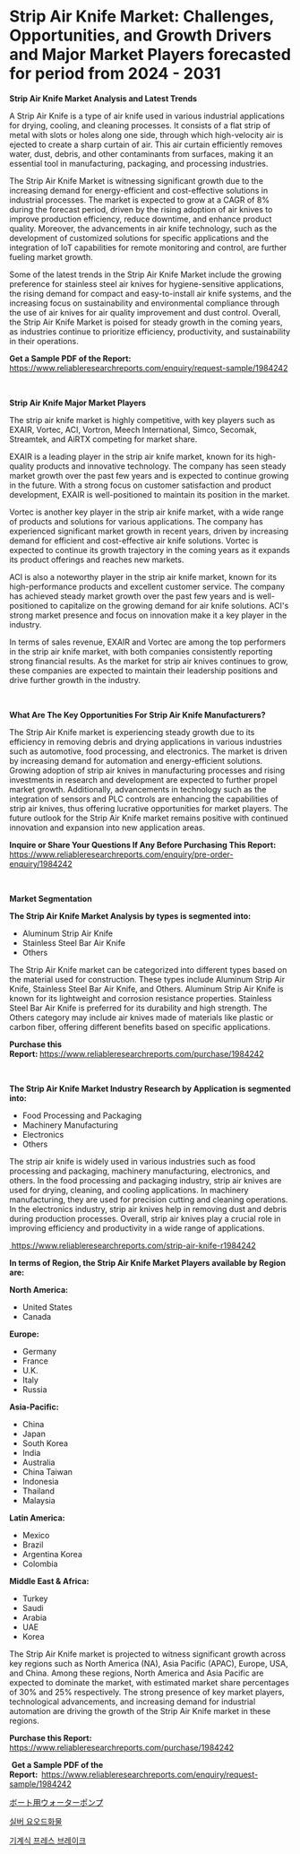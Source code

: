 <p><h1>Strip Air Knife Market: Challenges, Opportunities, and Growth Drivers and Major Market Players forecasted for period from 2024 - 2031</h1></p><p><strong>Strip Air Knife Market Analysis and Latest Trends</strong></p>
<p><p>A Strip Air Knife is a type of air knife used in various industrial applications for drying, cooling, and cleaning processes. It consists of a flat strip of metal with slots or holes along one side, through which high-velocity air is ejected to create a sharp curtain of air. This air curtain efficiently removes water, dust, debris, and other contaminants from surfaces, making it an essential tool in manufacturing, packaging, and processing industries.</p><p>The Strip Air Knife Market is witnessing significant growth due to the increasing demand for energy-efficient and cost-effective solutions in industrial processes. The market is expected to grow at a CAGR of 8% during the forecast period, driven by the rising adoption of air knives to improve production efficiency, reduce downtime, and enhance product quality. Moreover, the advancements in air knife technology, such as the development of customized solutions for specific applications and the integration of IoT capabilities for remote monitoring and control, are further fueling market growth.</p><p>Some of the latest trends in the Strip Air Knife Market include the growing preference for stainless steel air knives for hygiene-sensitive applications, the rising demand for compact and easy-to-install air knife systems, and the increasing focus on sustainability and environmental compliance through the use of air knives for air quality improvement and dust control. Overall, the Strip Air Knife Market is poised for steady growth in the coming years, as industries continue to prioritize efficiency, productivity, and sustainability in their operations.</p></p>
<p><strong>Get a Sample PDF of the Report:&nbsp;</strong> <a href="https://www.reliableresearchreports.com/enquiry/request-sample/1984242">https://www.reliableresearchreports.com/enquiry/request-sample/1984242</a></p>
<p>&nbsp;</p>
<p><strong>Strip Air Knife Major Market Players</strong></p>
<p><p>The strip air knife market is highly competitive, with key players such as EXAIR, Vortec, ACI, Vortron, Meech International, Simco, Secomak, Streamtek, and AiRTX competing for market share. </p><p>EXAIR is a leading player in the strip air knife market, known for its high-quality products and innovative technology. The company has seen steady market growth over the past few years and is expected to continue growing in the future. With a strong focus on customer satisfaction and product development, EXAIR is well-positioned to maintain its position in the market.</p><p>Vortec is another key player in the strip air knife market, with a wide range of products and solutions for various applications. The company has experienced significant market growth in recent years, driven by increasing demand for efficient and cost-effective air knife solutions. Vortec is expected to continue its growth trajectory in the coming years as it expands its product offerings and reaches new markets.</p><p>ACI is also a noteworthy player in the strip air knife market, known for its high-performance products and excellent customer service. The company has achieved steady market growth over the past few years and is well-positioned to capitalize on the growing demand for air knife solutions. ACI's strong market presence and focus on innovation make it a key player in the industry.</p><p>In terms of sales revenue, EXAIR and Vortec are among the top performers in the strip air knife market, with both companies consistently reporting strong financial results. As the market for strip air knives continues to grow, these companies are expected to maintain their leadership positions and drive further growth in the industry.</p></p>
<p>&nbsp;</p>
<p><strong>What Are The Key Opportunities For Strip Air Knife Manufacturers?</strong></p>
<p><p>The Strip Air Knife market is experiencing steady growth due to its efficiency in removing debris and drying applications in various industries such as automotive, food processing, and electronics. The market is driven by increasing demand for automation and energy-efficient solutions. Growing adoption of strip air knives in manufacturing processes and rising investments in research and development are expected to further propel market growth. Additionally, advancements in technology such as the integration of sensors and PLC controls are enhancing the capabilities of strip air knives, thus offering lucrative opportunities for market players. The future outlook for the Strip Air Knife market remains positive with continued innovation and expansion into new application areas.</p></p>
<p><strong>Inquire or Share Your Questions If Any Before Purchasing This Report:</strong> <a href="https://www.reliableresearchreports.com/enquiry/pre-order-enquiry/1984242">https://www.reliableresearchreports.com/enquiry/pre-order-enquiry/1984242</a></p>
<p>&nbsp;</p>
<p><strong>Market Segmentation</strong></p>
<p><strong>The Strip Air Knife Market Analysis by types is segmented into:</strong></p>
<p><ul><li>Aluminum Strip Air Knife</li><li>Stainless Steel Bar Air Knife</li><li>Others</li></ul></p>
<p><p>The Strip Air Knife market can be categorized into different types based on the material used for construction. These types include Aluminum Strip Air Knife, Stainless Steel Bar Air Knife, and Others. Aluminum Strip Air Knife is known for its lightweight and corrosion resistance properties. Stainless Steel Bar Air Knife is preferred for its durability and high strength. The Others category may include air knives made of materials like plastic or carbon fiber, offering different benefits based on specific applications.</p></p>
<p><strong>Purchase this Report:&nbsp;</strong><a href="https://www.reliableresearchreports.com/purchase/1984242">https://www.reliableresearchreports.com/purchase/1984242</a></p>
<p>&nbsp;</p>
<p><strong>The Strip Air Knife Market Industry Research by Application is segmented into:</strong></p>
<p><ul><li>Food Processing and Packaging</li><li>Machinery Manufacturing</li><li>Electronics</li><li>Others</li></ul></p>
<p><p>The strip air knife is widely used in various industries such as food processing and packaging, machinery manufacturing, electronics, and others. In the food processing and packaging industry, strip air knives are used for drying, cleaning, and cooling applications. In machinery manufacturing, they are used for precision cutting and cleaning operations. In the electronics industry, strip air knives help in removing dust and debris during production processes. Overall, strip air knives play a crucial role in improving efficiency and productivity in a wide range of applications.</p></p>
<p><a href="https://www.reliableresearchreports.com/strip-air-knife-r1984242">&nbsp;https://www.reliableresearchreports.com/strip-air-knife-r1984242</a></p>
<p><strong>In terms of Region, the Strip Air Knife Market Players available by Region are:</strong></p>
<p>
    <p> <strong> North America: </strong>
        <ul>
            <li>United States</li>
            <li>Canada</li>
        </ul>
        </p> 
    <p> <strong> Europe: </strong>
        <ul>
            <li>Germany</li>
            <li>France</li>
            <li>U.K.</li>
            <li>Italy</li>
            <li>Russia</li>
        </ul>
        </p> 
    <p> <strong> Asia-Pacific: </strong>
        <ul>
            <li>China</li>
            <li>Japan</li>
            <li>South Korea</li>
            <li>India</li>
            <li>Australia</li>
            <li>China Taiwan</li>
            <li>Indonesia</li>
            <li>Thailand</li>
            <li>Malaysia</li>
        </ul>
        </p> 
    <p> <strong> Latin America: </strong>
        <ul>
            <li>Mexico</li>
            <li>Brazil</li>
            <li>Argentina Korea</li>
            <li>Colombia</li>
        </ul>
        </p> 
    <p> <strong> Middle East & Africa: </strong>
        <ul>
            <li>Turkey</li>
            <li>Saudi</li>
            <li>Arabia</li>
            <li>UAE</li>
            <li>Korea</li>
        </ul>
    </p>
    </p>
<p><p>The Strip Air Knife market is projected to witness significant growth across key regions such as North America (NA), Asia Pacific (APAC), Europe, USA, and China. Among these regions, North America and Asia Pacific are expected to dominate the market, with estimated market share percentages of 30% and 25% respectively. The strong presence of key market players, technological advancements, and increasing demand for industrial automation are driving the growth of the Strip Air Knife market in these regions.</p></p>
<p><strong>Purchase this Report: </strong><a href="https://www.reliableresearchreports.com/purchase/1984242">https://www.reliableresearchreports.com/purchase/1984242</a></p>
<p>&nbsp;<strong>Get a Sample PDF of the Report:&nbsp;&nbsp;</strong><a href="https://www.reliableresearchreports.com/enquiry/request-sample/1984242">https://www.reliableresearchreports.com/enquiry/request-sample/1984242</a></p>
<p><strong></strong></p>
<p><p><a href="https://medium.com/@queenlitle19361/%E8%88%B9%E8%88%B6%E7%94%A8%E3%82%A6%E3%82%A9%E3%83%BC%E3%82%BF%E3%83%BC%E3%83%9D%E3%83%B3%E3%83%97%E5%B8%82%E5%A0%B4-%E5%B8%82%E5%A0%B4%E3%82%B7%E3%82%A7%E3%82%A2-%E5%B8%82%E5%A0%B4%E5%8B%95%E5%90%91-%E3%81%9D%E3%81%97%E3%81%A6%E5%B0%86%E6%9D%A5%E3%81%AE%E6%88%90%E9%95%B7%E3%82%92%E6%8E%A2%E3%82%8B-57b618f6c92c">ボート用ウォーターポンプ</a></p><p><a href="https://medium.com/@jonatanjast1928/%EC%9D%80%EC%9A%94%EC%98%A4%EB%93%9C%ED%99%94%EB%AC%BC-%EC%8B%9C%EC%9E%A5-%EA%B7%9C%EB%AA%A8-%EC%8B%9C%EC%9E%A5-%EC%A0%84%EB%A7%9D-%EB%B0%8F-%EC%8B%9C%EC%9E%A5-%EC%98%88%EC%B8%A1-2024%EB%85%84%EB%B6%80%ED%84%B0-2031%EB%85%84-5cee7abdb743">실버 요오드화물</a></p><p><a href="https://github.com/sougarounis/Market-Research-Report-List-3/blob/main/903601341421.md">기계식 프레스 브레이크</a></p></p>